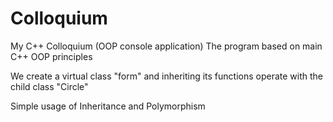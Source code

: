 # Colloquium
My C++ Colloquium (OOP console application) 
The program based on main C++ OOP principles

We create a virtual class "form" and inheriting its functions operate with the child class "Circle"

Simple usage of Inheritance and Polymorphism
